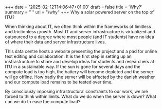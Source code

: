 +++
date = '2025-02-12T14:06:47+01:00'
draft = false
title = 'Why?'
summary = " "
url = "/why"
+++
Why a solar powered server on the top of ITU?

When thinking about IT, we often think within the frameworks of limitless and frictionless growth. Most IT and server infrastructure is virtualized and outsourced to a degree where most people (and IT students) have no idea of where their data and server infrastructure lives.

This data centre hosts a website presenting the project and a pad for online text editing and collaboration. It is the first step in setting up an insfrastructure to share and develop ideas for students and researchers at ITU in a sustainable way. If the sun is gone for several days and the compute load is too high, the battery will become depleted and the server will go offline. How badly the server will be affected by the danish weather and our compute load remains to be tested over time.

By consciously imposing infrastructural constraints to our work, we are forced to think within limits. What do we do when the server is down? What can we do to ease the compute load?
